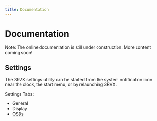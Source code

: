 ```yaml
---
title: Documentation
---
```


Documentation
=============

Note: The online documentation is still under construction. More content coming soon!

Settings
--------
The 3RVX settings utility can be started from the system notification icon near the clock, the start menu, or by relaunching 3RVX.

Settings Tabs:
* General
* Display
* [OSDs](osd-settings.html)
